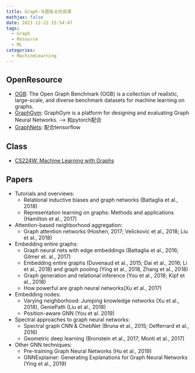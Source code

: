 ```yaml
---
title: Graph-与图有关的资源
mathjax: false
date: 2021-12-22 15:54:47
tags:
  - Graph
  - Resource
  - ML
categories:
  - MachineLearning
---
```


## OpenResource
- [OGB](https://ogb.stanford.edu/): The Open Graph Benchmark (OGB) is a collection of realistic, large-scale, and diverse benchmark datasets for machine learning on graphs.
- [GraphGym](https://github.com/snap-stanford/GraphGym): GraphGym is a platform for designing and evaluating Graph Neural Networks. --> 和pytorch配合
- [GraphNets](https://github.com/deepmind/graph_nets): 配合tensorflow

## Class
- [CS224W: Machine Learning with Graphs](http://web.stanford.edu/class/cs224w/)

## Papers
- Tutorials and overviews:
  - Relational inductive biases and graph networks (Battaglia et al., 2018)
  - Representation learning on graphs: Methods and applications (Hamilton et al., 2017)
- Attention-based neighborhood aggregation:
  - Graph attention networks (Hoshen, 2017; Velickovic et al., 2018; Liu et al., 2018)
- Embedding entire graphs:
  - Graph neural nets with edge embeddings (Battaglia et al., 2016; Gilmer et. al., 2017)
  - Embedding entire graphs (Duvenaud et al., 2015; Dai et al., 2016; Li et al., 2018) and graph pooling (Ying et al., 2018, Zhang et al., 2018)
  - Graph generation and relational inference (You et al., 2018; Kipf et al., 2018)
  - How powerful are graph neural networks(Xu et al., 2017)
- Embedding nodes:
  - Varying neighborhood: Jumping knowledge networks (Xu et al., 2018), GeniePath (Liu et al., 2018)
  - Position-aware GNN (You et al. 2019)
- Spectral approaches to graph neural networks:
  - Spectral graph CNN & ChebNet (Bruna et al., 2015; Defferrard et al., 2016)
  - Geometric deep learning (Bronstein et al., 2017; Monti et al., 2017)
- Other GNN techniques:
  - Pre-training Graph Neural Networks (Hu et al., 2019)
  - GNNExplainer: Generating Explanations for Graph Neural Networks (Ying et al., 2019)